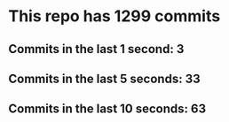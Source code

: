 # This repo has 1299 commits

## Commits in the last 1 second: 3
## Commits in the last 5 seconds: 33
## Commits in the last 10 seconds: 63
